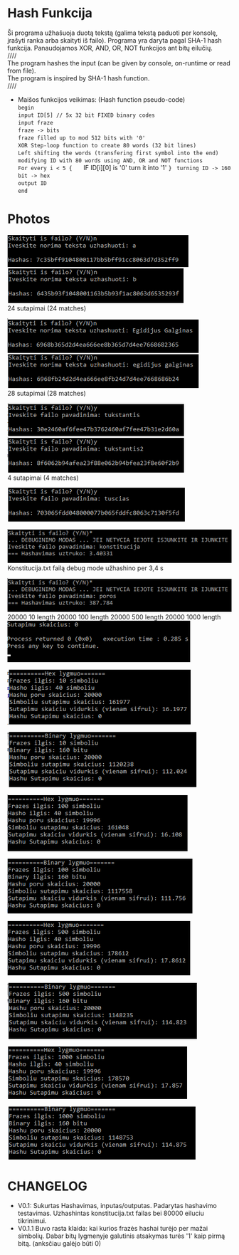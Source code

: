# Hash Funkcija
 Ši programa užhašuoja duotą tekstą (galima tekstą paduoti per konsolę, įrašyti ranka arba skaityti iš failo). Programa yra daryta pagal SHA-1 hash funkcija. Panaudojamos XOR, AND, OR, NOT funkcijos ant bitų eilučių.  
////  
The program hashes the input (can be given by console, on-runtime or read from file).  
The program is inspired by SHA-1 hash function.  
////   
  
- Maišos funkcijos veikimas: (Hash function pseudo-code)  
  `begin`   
    `input ID[5] // 5x 32 bit FIXED binary codes`  
    `input fraze`  
    `fraze -> bits`  
    `fraze filled up to mod 512 bits with '0' `  
    `XOR Step-loop function to create 80 words (32 bit lines)`  
    `Left shifting the words (transfering first symbol into the end)`   
    `modifying ID with 80 words using AND, OR and NOT functions`  
    `For every i < 5 {  
    `   IF ID[i][0] is '0' turn it into '1'
    ` }  `
    `turning ID -> 160 bit -> hex`  
    `output ID`  
  `end`
  
# Photos
![](pic1.png)  
![](pic2.png)  
24 sutapimai (24 matches)  
  
![](pic3.png)  
![](pic4.png)  
28 sutapimai (28 matches)  
  
![](pic5.png)  
![](pic6.png)  
4 sutapimai (4 matches)  
  
![](pic7.png)  

![](pic8.png)  
Konstitucija.txt failą debug mode užhashino per 3,4 s  
  
![](pic9.png)  
20000 10 
length 20000 
100 length 
20000 500 length 
20000 1000 length  
![](pic10.png)  

![](pic11.png)  

![](pic18.png)  

![](pic12.png)  

![](pic17.png)  

![](pic13.png)  

![](pic16.png)  

![](pic14.png)  

![](pic15.png)  






# CHANGELOG
- V0.1: Sukurtas Hashavimas, inputas/outputas. Padarytas hashavimo testavimas. Uzhashintas konstitucija.txt failas bei 80000 eiluciu tikrinimui.
- V0.1.1 Buvo rasta klaida: kai kurios frazės hashai turėjo per mažai simbolių. Dabar bitų lygmenyje galutinis atsakymas turės '1' kaip pirmą bitą. (anksčiau galėjo būti 0)
